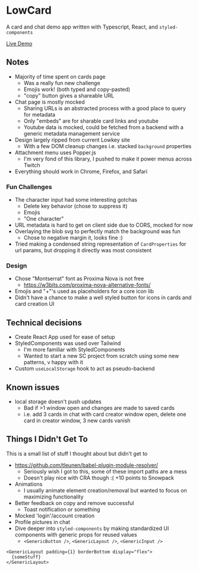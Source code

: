 # LowCard

A card and chat demo app written with Typescript, React, and `styled-components`

[Live Demo](https://lowcard.netlify.app/)

## Notes

- Majority of time spent on cards page
  - Was a really fun new challenge
  - Emojis work! (both typed and copy-pasted)
  - "copy" button gives a shareable URL
- Chat page is mostly mocked
  - Sharing URLs is an abstracted process with a good place to query for metadata
  - Only "embeds" are for sharable card links and youtube
  - Youtube data is mocked, could be fetched from a backend with a generic metadata management service
- Design largely ripped from current Lowkey site
  - With a few DOM cleanup changes i.e. stacked `background` properties
- Attachment menu uses Popper.js
  - I'm very fond of this library, I pushed to make it power menus across Twitch
- Everything should work in Chrome, Firefox, and Safari

### Fun Challenges

- The character input had some interesting gotchas
  - Delete key behavior (chose to suppress it)
  - Emojis
  - "One character"
- URL metadata is hard to get on client side due to CORS, mocked for now
- Overlaying the blob svg to perfectly match the background was fun
  - Chose to negative margin it, looks fine :)
- Tried making a condensed string representation of `CardProperties` for url params, but dropping it directly was most consistent

### Design

- Chose "Montserrat" font as Proxima Nova is not free
  - https://w3bits.com/proxima-nova-alternative-fonts/
- Emojis and "+"'s used as placeholders for a core icon lib
- Didn't have a chance to make a well styled button for icons in cards and card creation UI

## Technical decisions

- Create React App used for ease of setup
- StyledComponents was used over Tailwind
  - I'm more familiar with StyledComponents
  - Wanted to start a new SC project from scratch using some new patterns, v happy with it
- Custom `useLocalStorage` hook to act as pseudo-backend

## Known issues

- local storage doesn't push updates
  - Bad if >1 window open and changes are made to saved cards
  - i.e. add 3 cards in chat with card creator window open, delete one card in creator window, 3 new cards vanish

## Things I Didn't Get To

This is a small list of stuff I thought about but didn't get to

- https://github.com/tleunen/babel-plugin-module-resolver/
  - Seriously wish I got to this, some of these import paths are a mess
  - Doesn't play nice with CRA though :( +10 points to Snowpack
- Animations
  - I usually animate element creation/removal but wanted to focus on maximizing functionality
- Better feedback on copy and remove successful
  - Toast notification or something
- Mocked 'login'/account creation
- Profile pictures in chat
- Dive deeper into `styled-components` by making standardized UI components with generic props for reused values
  - `<GenericButton />`, `<GenericLayout />`, `<GenericInput />`

```tsx
<GenericLayout padding={1} borderBottom display="flex">
  {someStuff}
</GenericLayout>
```

